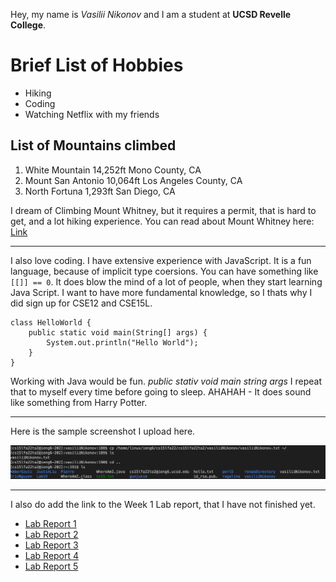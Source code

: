Hey, my name is *Vasilii Nikonov* and I am a student at **UCSD Revelle College**.

# Brief List of Hobbies
* Hiking
* Coding
* Watching Netflix with my friends

## List of Mountains climbed
1. White Mountain 14,252ft Mono County, CA
2. Mount San Antonio 10,064ft Los Angeles County, CA
3. North Fortuna 1,293ft San Diego, CA

I dream of Climbing Mount Whitney, but it requires a permit, that is hard to get, and a lot hiking experience. You can read about Mount Whitney here: [Link](https://en.wikipedia.org/wiki/Mount_Whitney)

---

I also love coding. I have extensive experience with JavaScript. It is a fun language, because of implicit type coersions. You can have something like `[[]] == 0`. It does blow the mind of a lot of people, when they start learning Java Script. I want to have more fundamental knowledge, so I thats why I did sign up for CSE12 and CSE15L.

```
class HelloWorld {
    public static void main(String[] args) {
        System.out.println("Hello World");
    }
}
```
Working with Java would be fun. *public stativ void main string args* I repeat that to myself every time before going to sleep. AHAHAH - It does sound like something from Harry Potter.

---
Here is the sample screenshot I upload here.

![Image](./images/Screen%20Shot%202022-09-29%20at%203.11.46%20PM.png)

---
I also do add the link to the Week 1 Lab report, that I have not finished yet.

- [Lab Report 1](./lab-report-1-week-0.md)
- [Lab Report 2](./lab-report-2-week-3.md)
- [Lab Report 3](./lab-report-3-week-5.md)
- [Lab Report 4](./lab-report-4-week-7.md)
- [Lab Report 5](./lab-report-5-week-9.md)
